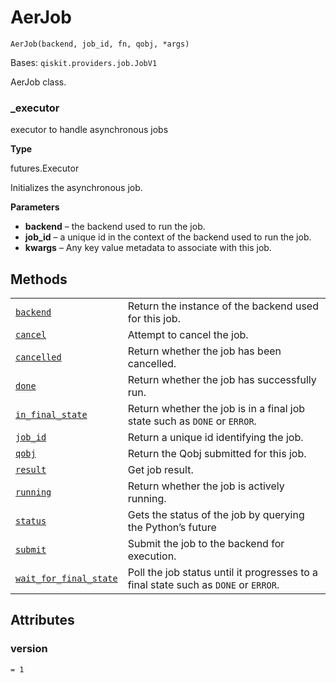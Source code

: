 # AerJob

<span id="undefined" />

`AerJob(backend, job_id, fn, qobj, *args)`

Bases: `qiskit.providers.job.JobV1`

AerJob class.

<span id="undefined" />

### \_executor

executor to handle asynchronous jobs

**Type**

futures.Executor

Initializes the asynchronous job.

**Parameters**

*   **backend** – the backend used to run the job.
*   **job\_id** – a unique id in the context of the backend used to run the job.
*   **kwargs** – Any key value metadata to associate with this job.

## Methods

|                                                                                                                                                                                |                                                                                     |
| ------------------------------------------------------------------------------------------------------------------------------------------------------------------------------ | ----------------------------------------------------------------------------------- |
| [`backend`](qiskit.providers.aer.AerJob.backend#qiskit.providers.aer.AerJob.backend "qiskit.providers.aer.AerJob.backend")                                                     | Return the instance of the backend used for this job.                               |
| [`cancel`](qiskit.providers.aer.AerJob.cancel#qiskit.providers.aer.AerJob.cancel "qiskit.providers.aer.AerJob.cancel")                                                         | Attempt to cancel the job.                                                          |
| [`cancelled`](qiskit.providers.aer.AerJob.cancelled#qiskit.providers.aer.AerJob.cancelled "qiskit.providers.aer.AerJob.cancelled")                                             | Return whether the job has been cancelled.                                          |
| [`done`](qiskit.providers.aer.AerJob.done#qiskit.providers.aer.AerJob.done "qiskit.providers.aer.AerJob.done")                                                                 | Return whether the job has successfully run.                                        |
| [`in_final_state`](qiskit.providers.aer.AerJob.in_final_state#qiskit.providers.aer.AerJob.in_final_state "qiskit.providers.aer.AerJob.in_final_state")                         | Return whether the job is in a final job state such as `DONE` or `ERROR`.           |
| [`job_id`](qiskit.providers.aer.AerJob.job_id#qiskit.providers.aer.AerJob.job_id "qiskit.providers.aer.AerJob.job_id")                                                         | Return a unique id identifying the job.                                             |
| [`qobj`](qiskit.providers.aer.AerJob.qobj#qiskit.providers.aer.AerJob.qobj "qiskit.providers.aer.AerJob.qobj")                                                                 | Return the Qobj submitted for this job.                                             |
| [`result`](qiskit.providers.aer.AerJob.result#qiskit.providers.aer.AerJob.result "qiskit.providers.aer.AerJob.result")                                                         | Get job result.                                                                     |
| [`running`](qiskit.providers.aer.AerJob.running#qiskit.providers.aer.AerJob.running "qiskit.providers.aer.AerJob.running")                                                     | Return whether the job is actively running.                                         |
| [`status`](qiskit.providers.aer.AerJob.status#qiskit.providers.aer.AerJob.status "qiskit.providers.aer.AerJob.status")                                                         | Gets the status of the job by querying the Python’s future                          |
| [`submit`](qiskit.providers.aer.AerJob.submit#qiskit.providers.aer.AerJob.submit "qiskit.providers.aer.AerJob.submit")                                                         | Submit the job to the backend for execution.                                        |
| [`wait_for_final_state`](qiskit.providers.aer.AerJob.wait_for_final_state#qiskit.providers.aer.AerJob.wait_for_final_state "qiskit.providers.aer.AerJob.wait_for_final_state") | Poll the job status until it progresses to a final state such as `DONE` or `ERROR`. |

## Attributes

<span id="undefined" />

### version

`= 1`
